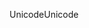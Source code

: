 <span data-ttu-id="65671-101">Unicode</span><span class="sxs-lookup"><span data-stu-id="65671-101">Unicode</span></span>
